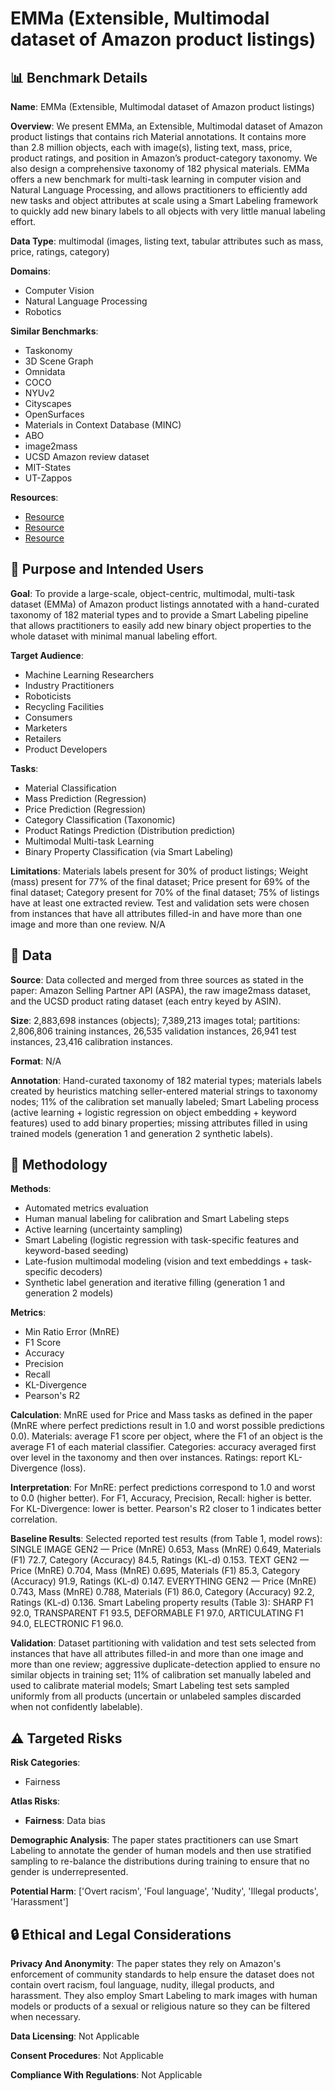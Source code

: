 # EMMa (Extensible, Multimodal dataset of Amazon product listings)

## 📊 Benchmark Details

**Name**: EMMa (Extensible, Multimodal dataset of Amazon product listings)

**Overview**: We present EMMa, an Extensible, Multimodal dataset of Amazon product listings that contains rich Material annotations. It contains more than 2.8 million objects, each with image(s), listing text, mass, price, product ratings, and position in Amazon’s product-category taxonomy. We also design a comprehensive taxonomy of 182 physical materials. EMMa offers a new benchmark for multi-task learning in computer vision and Natural Language Processing, and allows practitioners to efficiently add new tasks and object attributes at scale using a Smart Labeling framework to quickly add new binary labels to all objects with very little manual labeling effort.

**Data Type**: multimodal (images, listing text, tabular attributes such as mass, price, ratings, category)

**Domains**:
- Computer Vision
- Natural Language Processing
- Robotics

**Similar Benchmarks**:
- Taskonomy
- 3D Scene Graph
- Omnidata
- COCO
- NYUv2
- Cityscapes
- OpenSurfaces
- Materials in Context Database (MINC)
- ABO
- image2mass
- UCSD Amazon review dataset
- MIT-States
- UT-Zappos

**Resources**:
- [Resource](http://emma.stanford.edu/)
- [Resource](https://arxiv.org/abs/2305.14352)
- [Resource](https://huggingface.co/sentence-transformers/all-mpnet-base-v2)

## 🎯 Purpose and Intended Users

**Goal**: To provide a large-scale, object-centric, multimodal, multi-task dataset (EMMa) of Amazon product listings annotated with a hand-curated taxonomy of 182 material types and to provide a Smart Labeling pipeline that allows practitioners to easily add new binary object properties to the whole dataset with minimal manual labeling effort.

**Target Audience**:
- Machine Learning Researchers
- Industry Practitioners
- Roboticists
- Recycling Facilities
- Consumers
- Marketers
- Retailers
- Product Developers

**Tasks**:
- Material Classification
- Mass Prediction (Regression)
- Price Prediction (Regression)
- Category Classification (Taxonomic)
- Product Ratings Prediction (Distribution prediction)
- Multimodal Multi-task Learning
- Binary Property Classification (via Smart Labeling)

**Limitations**: Materials labels present for 30% of product listings; Weight (mass) present for 77% of the final dataset; Price present for 69% of the final dataset; Category present for 70% of the final dataset; 75% of listings have at least one extracted review. Test and validation sets were chosen from instances that have all attributes filled-in and have more than one image and more than one review. N/A

## 💾 Data

**Source**: Data collected and merged from three sources as stated in the paper: Amazon Selling Partner API (ASPA), the raw image2mass dataset, and the UCSD product rating dataset (each entry keyed by ASIN).

**Size**: 2,883,698 instances (objects); 7,389,213 images total; partitions: 2,806,806 training instances, 26,535 validation instances, 26,941 test instances, 23,416 calibration instances.

**Format**: N/A

**Annotation**: Hand-curated taxonomy of 182 material types; materials labels created by heuristics matching seller-entered material strings to taxonomy nodes; 11% of the calibration set manually labeled; Smart Labeling process (active learning + logistic regression on object embedding + keyword features) used to add binary properties; missing attributes filled in using trained models (generation 1 and generation 2 synthetic labels).

## 🔬 Methodology

**Methods**:
- Automated metrics evaluation
- Human manual labeling for calibration and Smart Labeling steps
- Active learning (uncertainty sampling)
- Smart Labeling (logistic regression with task-specific features and keyword-based seeding)
- Late-fusion multimodal modeling (vision and text embeddings + task-specific decoders)
- Synthetic label generation and iterative filling (generation 1 and generation 2 models)

**Metrics**:
- Min Ratio Error (MnRE)
- F1 Score
- Accuracy
- Precision
- Recall
- KL-Divergence
- Pearson's R2

**Calculation**: MnRE used for Price and Mass tasks as defined in the paper (MnRE where perfect predictions result in 1.0 and worst possible predictions 0.0). Materials: average F1 score per object, where the F1 of an object is the average F1 of each material classifier. Categories: accuracy averaged first over level in the taxonomy and then over instances. Ratings: report KL-Divergence (loss).

**Interpretation**: For MnRE: perfect predictions correspond to 1.0 and worst to 0.0 (higher better). For F1, Accuracy, Precision, Recall: higher is better. For KL-Divergence: lower is better. Pearson's R2 closer to 1 indicates better correlation.

**Baseline Results**: Selected reported test results (from Table 1, model rows): SINGLE IMAGE GEN2 — Price (MnRE) 0.653, Mass (MnRE) 0.649, Materials (F1) 72.7, Category (Accuracy) 84.5, Ratings (KL-d) 0.153. TEXT GEN2 — Price (MnRE) 0.704, Mass (MnRE) 0.695, Materials (F1) 85.3, Category (Accuracy) 91.9, Ratings (KL-d) 0.147. EVERYTHING GEN2 — Price (MnRE) 0.743, Mass (MnRE) 0.788, Materials (F1) 86.0, Category (Accuracy) 92.2, Ratings (KL-d) 0.136. Smart Labeling property results (Table 3): SHARP F1 92.0, TRANSPARENT F1 93.5, DEFORMABLE F1 97.0, ARTICULATING F1 94.0, ELECTRONIC F1 96.0.

**Validation**: Dataset partitioning with validation and test sets selected from instances that have all attributes filled-in and more than one image and more than one review; aggressive duplicate-detection applied to ensure no similar objects in training set; 11% of calibration set manually labeled and used to calibrate material models; Smart Labeling test sets sampled uniformly from all products (uncertain or unlabeled samples discarded when not confidently labelable).

## ⚠️ Targeted Risks

**Risk Categories**:
- Fairness

**Atlas Risks**:
- **Fairness**: Data bias

**Demographic Analysis**: The paper states practitioners can use Smart Labeling to annotate the gender of human models and then use stratified sampling to re-balance the distributions during training to ensure that no gender is underrepresented.

**Potential Harm**: ['Overt racism', 'Foul language', 'Nudity', 'Illegal products', 'Harassment']

## 🔒 Ethical and Legal Considerations

**Privacy And Anonymity**: The paper states they rely on Amazon's enforcement of community standards to help ensure the dataset does not contain overt racism, foul language, nudity, illegal products, and harassment. They also employ Smart Labeling to mark images with human models or products of a sexual or religious nature so they can be filtered when necessary.

**Data Licensing**: Not Applicable

**Consent Procedures**: Not Applicable

**Compliance With Regulations**: Not Applicable
